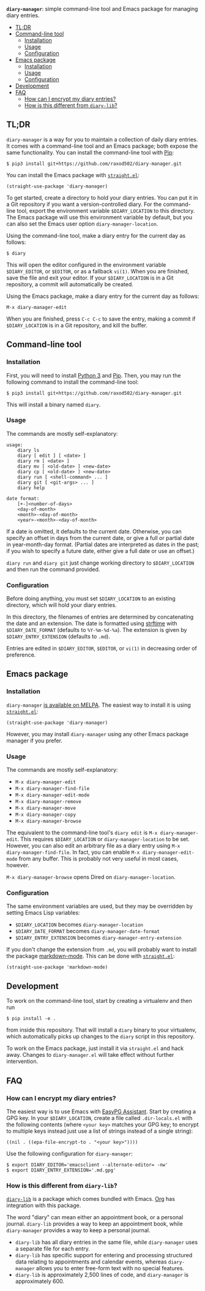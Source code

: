 **`diary-manager`**: simple command-line tool and Emacs package for
managing diary entries.

<!-- longlines-start -->

<!-- toc -->

- [TL;DR](#tldr)
- [Command-line tool](#command-line-tool)
  * [Installation](#installation)
  * [Usage](#usage)
  * [Configuration](#configuration)
- [Emacs package](#emacs-package)
  * [Installation](#installation-1)
  * [Usage](#usage-1)
  * [Configuration](#configuration-1)
- [Development](#development)
- [FAQ](#faq)
  * [How can I encrypt my diary entries?](#how-can-i-encrypt-my-diary-entries)
  * [How is this different from `diary-lib`?](#how-is-this-different-from-diary-lib)

<!-- tocstop -->

<!-- longlines-stop -->

## TL;DR

`diary-manager` is a way for you to maintain a collection of daily
diary entries. It comes with a command-line tool and an Emacs package;
both expose the same functionality. You can install the command-line
tool with [Pip]:

    $ pip3 install git+https://github.com/raxod502/diary-manager.git

You can install the Emacs package with [`straight.el`][straight.el]:

    (straight-use-package 'diary-manager)

To get started, create a directory to hold your diary entries. You can
put it in a Git repository if you want a version-controlled diary. For
the command-line tool, export the environment variable
`$DIARY_LOCATION` to this directory. The Emacs package will use this
environment variable by default, but you can also set the Emacs user
option `diary-manager-location`.

Using the command-line tool, make a diary entry for the current day as
follows:

    $ diary

This will open the editor configured in the environment variable
`$DIARY_EDITOR`, or `$EDITOR`, or as a fallback `vi(1)`. When you are
finished, save the file and exit your editor. If your
`$DIARY_LOCATION` is in a Git repository, a commit will automatically
be created.

Using the Emacs package, make a diary entry for the current day as
follows:

    M-x diary-manager-edit

When you are finished, press `C-c C-c` to save the entry, making a
commit if `$DIARY_LOCATION` is in a Git repository, and kill the
buffer.

## Command-line tool
### Installation

First, you will need to install [Python 3][python] and [Pip]. Then,
you may run the following command to install the command-line tool:

    $ pip3 install git+https://github.com/raxod502/diary-manager.git

This will install a binary named `diary`.

### Usage

The commands are mostly self-explanatory:

    usage:
        diary ls
        diary [ edit ] [ <date> ]
        diary rm [ <date> ]
        diary mv [ <old-date> ] <new-date>
        diary cp [ <old-date> ] <new-date>
        diary run [ <shell-command> ... ]
        diary git [ <git-args> ... ]
        diary help

    date format:
        [+-]<number-of-days>
        <day-of-month>
        <month>-<day-of-month>
        <year>-<month>-<day-of-month>

If a date is omitted, it defaults to the current date. Otherwise, you
can specify an offset in days from the current date, or give a full or
partial date in year-month-day format. (Partial dates are interpreted
as dates in the past; if you wish to specify a future date, either
give a full date or use an offset.)

`diary run` and `diary git` just change working directory to
`$DIARY_LOCATION` and then run the command provided.

### Configuration

Before doing anything, you must set `$DIARY_LOCATION` to an existing
directory, which will hold your diary entries.

In this directory, the filenames of entries are determined by
concatenating the date and an extension. The date is formatted using
[strftime] with `$DIARY_DATE_FORMAT` (defaults to `%Y-%m-%d-%a`). The
extension is given by `$DIARY_ENTRY_EXTENSION` (defaults to `.md`).

Entries are edited in `$DIARY_EDITOR`, `$EDITOR`, or `vi(1)` in
decreasing order of preference.

## Emacs package
### Installation

`diary-manager` [is available on MELPA][melpa]. The easiest way to
install it is using [`straight.el`][straight.el]:

    (straight-use-package 'diary-manager)

However, you may install `diary-manager` using any other Emacs package
manager if you prefer.

### Usage

The commands are mostly self-explanatory:

* `M-x diary-manager-edit`
* `M-x diary-manager-find-file`
* `M-x diary-manager-edit-mode`
* `M-x diary-manager-remove`
* `M-x diary-manager-move`
* `M-x diary-manager-copy`
* `M-x diary-manager-browse`

The equivalent to the command-line tool's `diary edit` is `M-x
diary-manager-edit`. This requires `$DIARY_LOCATION` or
`diary-manager-location` to be set. However, you can also edit an
arbitrary file as a diary entry using `M-x
diary-manager-find-file`. In fact, you can enable `M-x
diary-manager-edit-mode` from any buffer. This is probably not very
useful in most cases, however.

`M-x diary-manager-browse` opens Dired on `diary-manager-location`.

### Configuration

The same environment variables are used, but they may be overridden by
setting Emacs Lisp variables:

* `$DIARY_LOCATION` becomes `diary-manager-location`
* `$DIARY_DATE_FORMAT` becomes `diary-manager-date-format`
* `$DIARY_ENTRY_EXTENSION` becomes `diary-manager-entry-extension`

If you don't change the extension from `.md`, you will probably want
to install the package [markdown-mode]. This can be done
with [`straight.el`][straight.el]:

    (straight-use-package 'markdown-mode)

## Development

To work on the command-line tool, start by creating a virtualenv and
then run

    $ pip install -e .

from inside this repository. That will install a `diary` binary to
your virtualenv, which automatically picks up changes to the `diary`
script in this repository.

To work on the Emacs package, just install it via `straight.el` and
hack away. Changes to `diary-manager.el` will take effect without
further intervention.

## FAQ
### How can I encrypt my diary entries?

The easiest way is to use Emacs with [EasyPG Assistant][epa]. Start by
creating a GPG key. In your `$DIARY_LOCATION`, create a file called
`.dir-locals.el` with the following contents (where `<your key>`
matches your GPG key; to encrypt to multiple keys instead just use a
list of strings instead of a single string):

    ((nil . ((epa-file-encrypt-to . "<your key>"))))

Use the following configuration for `diary-manager`:

    $ export DIARY_EDITOR='emacsclient --alternate-editor= -nw'
    $ export DIARY_ENTRY_EXTENSION='.md.gpg'

### How is this different from `diary-lib`?

[`diary-lib`][diary-lib] is a package which comes bundled with
Emacs. [Org] has integration with this package.

The word "diary" can mean either an appointment book, or a personal
journal. `diary-lib` provides a way to keep an appointment book, while
`diary-manager` provides a way to keep a personal journal.

* `diary-lib` has all diary entries in the same file, while
  `diary-manager` uses a separate file for each entry.
* `diary-lib` has specific support for entering and processing
  structured data relating to appointments and calendar events,
  whereas `diary-manager` allows you to enter free-form text with no
  special features.
* `diary-lib` is approximately 2,500 lines of code, and
  `diary-manager` is approximately 600.

[borg]: https://github.com/emacscollective/borg
[diary-lib]: https://www.gnu.org/software/emacs/manual/html_node/emacs/Diary.html
[el-get]: https://github.com/dimitri/el-get
[epa]: https://www.gnu.org/software/emacs/manual/html_mono/epa.html
[markdown-mode]: https://github.com/jrblevin/markdown-mode
[melpa]: https://melpa.org/#/diary-manager
[org]: https://orgmode.org/
[pip]: https://pip.pypa.io/en/stable/
[python]: https://www.python.org/
[quelpa]: https://github.com/quelpa/quelpa
[straight.el]: https://github.com/raxod502/straight.el
[strftime]: http://strftime.org/
